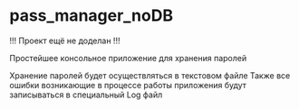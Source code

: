 # pass_manager_noDB

!!! Проект ещё не доделан !!!

Простейшее консольное приложение для хранения паролей

Хранение паролей будет осуществляться в текстовом файле
Также все ошибки возникающие в процессе работы приложения будут записываться в специальный Log файл 
